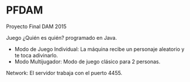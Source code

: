 # PFDAM
Proyecto Final DAM 2015

Juego ¿Quién es quién? programado en Java.
  * Modo de Juego Individual: La máquina recibe un personaje aleatorio y te toca adivinarlo.
  * Modo Multijugador: Modo de juego clásico para 2 personas.

Network: El servidor trabaja con el puerto 4455.
